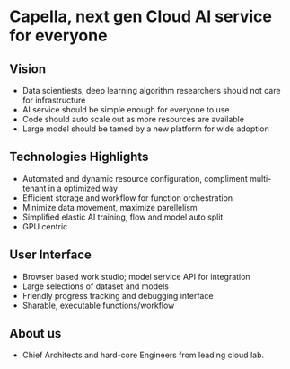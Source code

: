 # Capella, next gen Cloud AI service for everyone

## Vision
* Data scientiests, deep learning algorithm researchers should not care for infrastructure
* AI service should be simple enough for everyone to use
* Code should auto scale out as more resources are available
* Large model should be tamed by a new platform for wide adoption

## Technologies Highlights
* Automated and dynamic resource configuration, compliment multi-tenant in a optimized way
* Efficient storage and workflow for function orchestration
* Minimize data movement, maximize parellelism
* Simplified elastic AI training, flow and model auto split
* GPU centric

## User Interface
* Browser based work studio; model service API for integration
* Large selections of dataset and models
* Friendly progress tracking and debugging interface
* Sharable, executable functions/workflow

## About us
* Chief Architects and hard-core Engineers from leading cloud lab.
